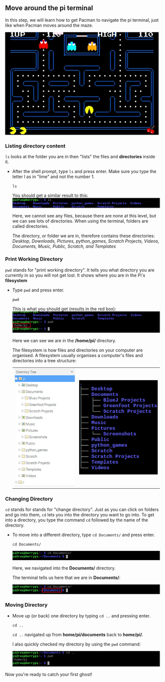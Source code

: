 ## Move around the pi terminal

In this step, we will learn how to get Pacman to navigate the pi terminal, just like when Pacman moves around the maze.

![Pacman Gif](images/pacmangiphy.gif)

### Listing directory content

`ls` looks at the folder you are in then "lists" the files and **directories** inside it.

+ After the shell prompt, type `ls` and press enter. Make sure you type the letter l as in "lime" and not the number 1.
  ```
  ls
  ```
  You should get a similar result to this:
  ![LS Command](images/lscommand.png)

  Here, we cannot see any files, because there are none at this level, but we can see lots of directories. When using the terminal, folders are called directories.

  The directory, or folder we are in, therefore contains these directories:
  *Desktop, Downloads, Pictures, python_games, Scratch Projects, Videos, Documents, Music, Public, Scratch, and Templates*


### Print Working Directory

`pwd` stands for "print working directory". It tells you what directory you are currently in so you will not get lost. It shows where you are in the Pi's **filesystem**

+ Type `pwd` and press enter.
  ```
  pwd
  ```
  This is what you should get (results in the red box):
  ![PWD Command](images/pwdcommand.png)

  Here we can see we are in the **/home/pi/** directory.

  The filesystem is how files and directories on your computer are organised. A filesystem usually organises a computer's files and directories into a tree structure:

  |                                              |                                              |
  | :------------------------------------------: | :------------------------------------------: |
  | ![File Manager](images/filemanager.png)      | ![File Tree](images/filetree.png)            |



### Changing Directory

`cd` stands for stands for "change directory". Just as you can click on folders and go into them, `cd` lets you into the directory you want to go into. To get into a directory, you type the command `cd` followed by the name of the directory.

+ To move into a different directory, type `cd Documents/` and press enter.
  ```
  cd Documents/
  ```
  ![CD Documents](images/cddocuments.png)

  Here, we navigated into the **Documents/** directory.

  The terminal tells us here that we are in **Documents/**:

  ![CD Documents path](images/cddocumentspath.png)


### Moving Directory

+ Move up (or back) one directory by typing `cd ..` and pressing enter.
  ```
  cd ..
  ```
  `cd ..` navigated up from **home/pi/documents** back to **home/pi/**.

  I also quickly checked my directory by using the `pwd` command:

  ![CD DotDot Command](images/cddotdotcommand.png)

Now you're ready to catch your first ghost!
